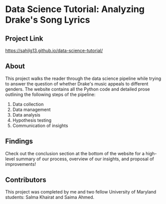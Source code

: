 # Data Science Tutorial: Analyzing Drake's Song Lyrics

## Project Link
https://sahilg13.github.io/data-science-tutorial/

## About
This project walks the reader through the data science pipeline while trying to answer the question of whether Drake's music appeals to different genders. The website contains all the Python code and detailed prose outlining the following steps of the pipeline:

1. Data collection
2. Data management
3. Data analysis
4. Hypothesis testing
5. Communication of insights

## Findings
Check out the conclusion section at the bottom of the website for a high-level summary of our process, overview of our insights, and proposal of improvements!

## Contributors
This project was completed by me and two fellow University of Maryland students: Salma Khairat and Saima Ahmed.
